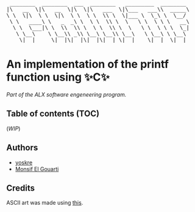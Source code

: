 <pre>
 ________  ________  ___  ________   _________  ________
|\   __  \|\   __  \|\  \|\   ___  \|\___   ___\\  _____\
\ \  \|\  \ \  \|\  \ \  \ \  \\ \  \|___ \  \_\ \  \__/
 \ \   ____\ \   _  _\ \  \ \  \\ \  \   \ \  \ \ \   __\
  \ \  \___|\ \  \\  \\ \  \ \  \\ \  \   \ \  \ \ \  \_|
   \ \__\    \ \__\\ _\\ \__\ \__\\ \__\   \ \__\ \ \__\
    \|__|     \|__|\|__|\|__|\|__| \|__|    \|__|  \|__|
</pre>                                                                                                                                                                        
# An implementation of the printf function using ✨**C**✨
*Part of the ALX software engeneering program.*
## Table of contents (TOC)
(*WIP*)
## Authors
- [yoskre](https://github.com/yoskre)
- [Monsif El Gouarti](https://github.com/Monsifelgouarti)
## Credits
ASCII art was made using [this](https://ascii.co.uk).
